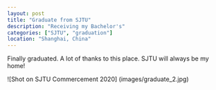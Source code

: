 ```yaml
---
layout: post
title: "Graduate from SJTU"
description: "Receiving my Bachelor's"
categories: ["SJTU", "graduation"]
location: "Shanghai, China"
---
```


Finally graduated.  A lot of thanks to this place. SJTU will always be my home!

<!-- ![Shot on SJTU Commercement 2020] (https://github.com/FenglongSong/fenglongsong.github.io/tree/master/images/graduate_1.jpeg) -->

![Shot on SJTU Commercement 2020] (images/graduate_2.jpg)

<!-- <figure>
<img src="../images/graduate_1.jpeg" width="100" height="30" align="middle" />
</figure> -->
